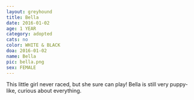 ```yaml
---
layout: greyhound
title: Bella
date: 2016-01-02
age: 1 YEAR
category: adopted
cats: no
color: WHITE & BLACK
doa: 2016-01-02
name: Bella
pic: bella.png
sex: FEMALE
---
```


This little girl never raced, but she sure can play! Bella is still very puppy-like, curious
about everything.
